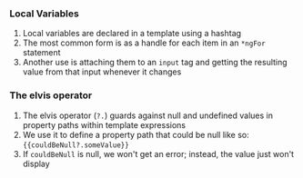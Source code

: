 ### Local Variables
1. Local variables are declared in a template using a hashtag
2. The most common form is as a handle for each item in an `*ngFor` statement
3. Another use is attaching them to an `input` tag and getting the resulting value from that input whenever it changes

### The elvis operator
1. The elvis operator (`?.`) guards against null and undefined values in property paths within template expressions
2. We use it to define a property path that could be null like so: `{{couldBeNull?.someValue}}`
3. If `couldBeNull` is null, we won't get an error; instead, the value just won't display